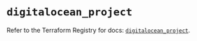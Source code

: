 # `digitalocean_project`

Refer to the Terraform Registry for docs: [`digitalocean_project`](https://registry.terraform.io/providers/digitalocean/digitalocean/2.38.0/docs/resources/project).
